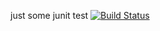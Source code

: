 just some junit test
[![Build Status](https://travis-ci.org/shiaart/junit-sample.svg?branch=master)](https://travis-ci.org/shiaart/junit-sample)